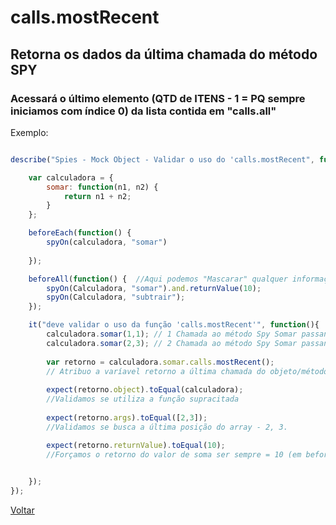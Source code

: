 # calls.mostRecent
## Retorna os dados da última chamada do método SPY
### Acessará o último elemento (QTD de ITENS - 1 = PQ sempre iniciamos com índice 0) da lista contida em "calls.all"
Exemplo:

```js

describe("Spies - Mock Object - Validar o uso do 'calls.mostRecent", function(){

    var calculadora = {
        somar: function(n1, n2) {
            return n1 + n2;
        }
    };

    beforeEach(function() {
        spyOn(calculadora, "somar")
            
    });

    beforeAll(function() {  //Aqui podemos "Mascarar" qualquer informação.
        spyOn(Calculadora, "somar").and.returnValue(10);
        spyOn(Calculadora, "subtrair");
    });

    it("deve validar o uso da função 'calls.mostRecent'", function(){
        calculadora.somar(1,1); // 1 Chamada ao método Spy Somar passando os parâmetros 1,1
        calculadora.somar(2,3); // 2 Chamada ao método Spy Somar passando os parâmetros 2,3
        
        var retorno = calculadora.somar.calls.mostRecent();  
        // Atribuo a varíavel retorno a última chamada do objeto/método "somar".
        
        expect(retorno.object).toEqual(calculadora);
        //Validamos se utiliza a função supracitada
       
        expect(retorno.args).toEqual([2,3]);
        //Validamos se busca a última posição do array - 2, 3.

        expect(retorno.returnValue).toEqual(10);
        //Forçamos o retorno do valor de soma ser sempre = 10 (em beforeAll).

 
    });
});
```                                       

[Voltar](https://github.com/andresilveiraleite/jasmine_nodejs/blob/master/docs/spies/spies.md)  